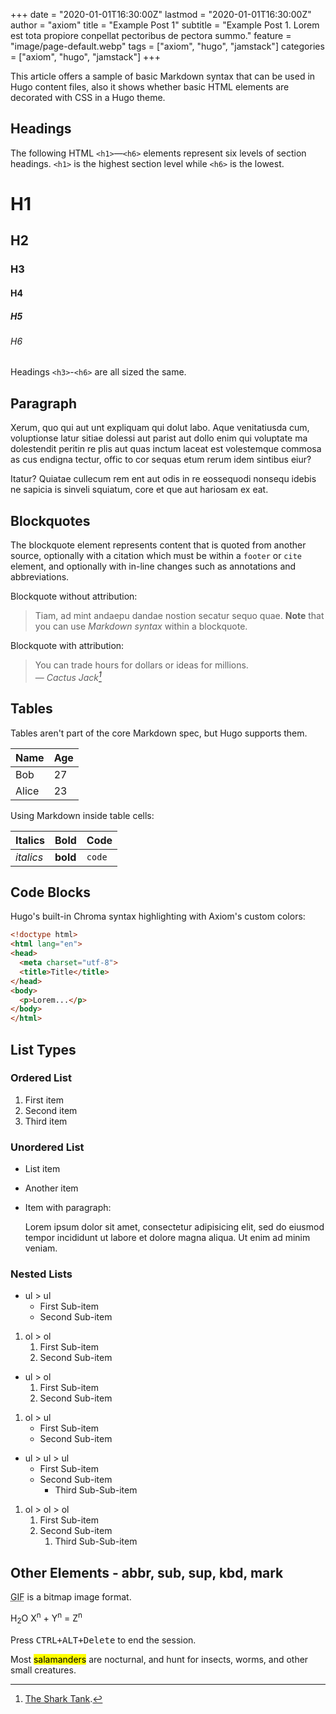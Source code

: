 +++
date = "2020-01-01T16:30:00Z"
lastmod = "2020-01-01T16:30:00Z"
author = "axiom"
title = "Example Post 1"
subtitle = "Example Post 1. Lorem est tota propiore conpellat pectoribus de pectora summo."
feature = "image/page-default.webp"
tags = ["axiom", "hugo", "jamstack"]
categories = ["axiom", "hugo", "jamstack"]
+++

This article offers a sample of basic Markdown syntax that can be used in Hugo content files, also it shows whether basic HTML elements are decorated with CSS in a Hugo theme.

## Headings

The following HTML `<h1>`—`<h6>` elements represent six levels of section headings. `<h1>` is the highest section level while `<h6>` is the lowest.

# H1
## H2
### H3
#### H4
##### H5
###### H6

Headings `<h3>`-`<h6>` are all sized the same.

## Paragraph

Xerum, quo qui aut unt expliquam qui dolut labo. Aque venitatiusda cum, voluptionse latur sitiae dolessi aut parist aut dollo enim qui voluptate ma dolestendit peritin re plis aut quas inctum laceat est volestemque commosa as cus endigna tectur, offic to cor sequas etum rerum idem sintibus eiur?

Itatur? Quiatae cullecum rem ent aut odis in re eossequodi nonsequ idebis ne sapicia is sinveli squiatum, core et que aut hariosam ex eat.

## Blockquotes

The blockquote element represents content that is quoted from another source, optionally with a citation which must be within a `footer` or `cite` element, and optionally with in-line changes such as annotations and abbreviations.

Blockquote without attribution:

> Tiam, ad mint andaepu dandae nostion secatur sequo quae.
> **Note** that you can use *Markdown syntax* within a blockquote.

Blockquote with attribution:

> You can trade hours for dollars or ideas for millions.<br>
> — <cite>Cactus Jack[^1]</cite>

[^1]: [The Shark Tank](https://www.example.com/).

## Tables

Tables aren't part of the core Markdown spec, but Hugo supports them.

   Name | Age
--------|------
    Bob | 27
  Alice | 23

Using Markdown inside table cells:

| Italics   | Bold     | Code   |
| --------  | -------- | ------ |
| *italics* | **bold** | `code` |

## Code Blocks

Hugo's built-in Chroma syntax highlighting with Axiom's custom colors:

```html
<!doctype html>
<html lang="en">
<head>
  <meta charset="utf-8">
  <title>Title</title>
</head>
<body>
  <p>Lorem...</p>
</body>
</html>
```

## List Types

### Ordered List

1. First item
2. Second item
3. Third item

### Unordered List

* List item
* Another item
* Item with paragraph:

  Lorem ipsum dolor sit amet, consectetur adipisicing elit, sed do eiusmod tempor incididunt ut labore et dolore magna aliqua. Ut enim ad minim veniam.

### Nested Lists

* ul > ul
    * First Sub-item
    * Second Sub-item

1. ol > ol
    1. First Sub-item
    1. Second Sub-item

* ul > ol
    1. First Sub-item
    1. Second Sub-item

1. ol > ul
    * First Sub-item
    * Second Sub-item

* ul > ul > ul
    * First Sub-item
    * Second Sub-item
        * Third Sub-Sub-item

1. ol > ol > ol
    1. First Sub-item
    1. Second Sub-item
        1. Third Sub-Sub-item

## Other Elements - abbr, sub, sup, kbd, mark

<abbr title="Graphics Interchange Format">GIF</abbr> is a bitmap image format.

H<sub>2</sub>O X<sup>n</sup> + Y<sup>n</sup> = Z<sup>n</sup>

Press <kbd><kbd>CTRL</kbd>+<kbd>ALT</kbd>+<kbd>Delete</kbd></kbd> to end the session.

Most <mark>salamanders</mark> are nocturnal, and hunt for insects, worms, and other small creatures.
